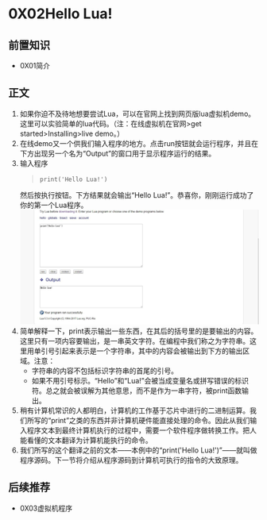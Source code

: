 # 0X02Hello Lua!
## 前置知识
* 0X01简介
## 正文
1. 如果你迫不及待地想要尝试Lua，可以在官网上找到网页版lua虚拟机demo。这里可以实验简单的lua代码。（注：在线虚拟机在官网>get started>Installing>live demo。）
2. 在线demo又一个供我们输入程序的地方。点击run按钮就会运行程序，并且在下方出现另一个名为“Output”的窗口用于显示程序运行的结果。  
3. 输入程序
    >```
    >print('Hello Lua!')
    >```
    然后按执行按钮。下方结果就会输出“Hello Lua!”。恭喜你，刚刚运行成功了你的第一个Lua程序。  
    ![](image/LuaLiveDemo.jpg)
4. 简单解释一下，print表示输出一些东西，在其后的括号里的是要输出的内容。这里只有一项内容要输出，是一串英文字符。在编程中我们称之为字符串。这里用单引号引起来表示是一个字符串，其中的内容会被输出到下方的输出区域。注意：
    * 字符串的内容不包括标识字符串的首尾的引号。
    * 如果不用引号标示。“Hello”和“Lua!”会被当成变量名或拼写错误的标识符。总之就会被误解为其他意思，而不是作为一串字符，被print函数输出。
5. 稍有计算机常识的人都明白，计算机的工作基于芯片中进行的二进制运算。我们所写的“print”之类的东西并非计算机硬件能直接处理的命令。因此从我们输入程序文本到最终计算机执行的过程中，需要一个软件程序做转换工作。把人能看懂的文本翻译为计算机能执行的命令。
6. 我们所写的这个翻译之前的文本——本例中的“print('Hello Lua!')”——就叫做程序源码。下一节将介绍从程序源码到计算机可执行的指令的大致原理。
## 后续推荐
* 0X03虚拟机程序
